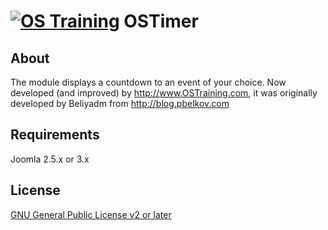 [![OS Training](http://www.ostraining.com/templates/ostraining/images/logo.png)](http://www.ostraining.com)
OSTimer
============

## About

The module displays a countdown to an event of your choice. Now developed (and improved) by http://www.OSTraining.com, it was originally developed by Beliyadm from http://blog.pbelkov.com

## Requirements

Joomla 2.5.x or 3.x

## License

[GNU General Public License v2 or later](http://www.gnu.org/copyleft/gpl.html)
